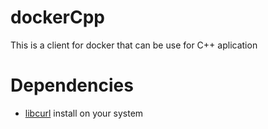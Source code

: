 # dockerCpp
This is a client for docker that can be use for C++ aplication


# Dependencies
- [libcurl](https://curl.haxx.se/libcurl/) install on your system
